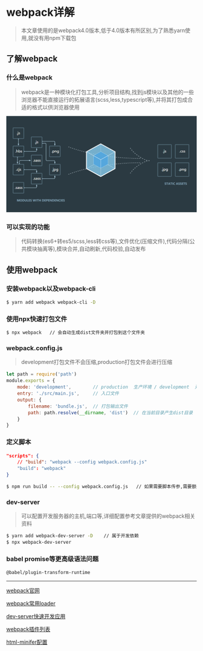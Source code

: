 # webpack详解

> 本文章使用的是webpack4.0版本,低于4.0版本有所区别,为了熟悉yarn使用,就没有用npm下载包

## 了解webpack

### 什么是webpack

> webpack是一种模块化打包工具,分析项目结构,找到js模块以及其他的一些浏览器不能直接运行的拓展语言(scss,less,typescript等),并将其打包成合适的格式以供浏览器使用

![](./img/bundle.png)

### 可以实现的功能

> 代码转换(es6+转es5/scss,less转css等),文件优化(压缩文件),代码分隔(公共模块抽离等),模块合并,自动刷新,代码校验,自动发布

## 使用webpack

### 安装webpack以及webpack-cli

```bash
$ yarn add webpack webpack-cli -D
```

### 使用npx快速打包文件

```bash
$ npx webpack	// 会自动生成dist文件夹并打包到这个文件夹
```

### webpack.config.js

> development打包文件不会压缩,production打包文件会进行压缩

```js
let path = require('path')
module.exports = {
    mode: 'development',        // production  生产环境 / development  开发环境
    entry: './src/main.js',     // 入口文件
    output: {
        filename: 'bundle.js',  // 打包输出文件
        path: path.resolve(__dirname, 'dist')  // 在当前目录产生dist目录 
    }
}
```

### 定义脚本

```json
"scripts": {
    // "build": "webpack --config webpack.config.js"
	"build": "webpack"
}
```

```bash
$ npm run build -- --config webpack.config.js	// 如果需要脚本传参,需要额外--
```

### dev-server

> 可以配置开发服务器的主机,端口等,详细配置参考文章提供的webpack相关资料

```bash
$ yarn add webpack-dev-server -D	// 属于开发依赖
$ npx webpack-dev-server
```

### babel promise等更高级语法问题

```bash
@babel/plugin-transform-runtime
```





---

[webpack官网](https://www.webpackjs.com/)

[webpack常用loader](https://www.cnblogs.com/jiahuasir/p/10605201.html)

[dev-server快速开发应用](https://www.webpackjs.com/configuration/dev-server/)

[webpack插件列表](https://www.webpackjs.com/plugins/)

[html-minifer配置](https://github.com/kangax/html-minifier#options-quick-reference)


